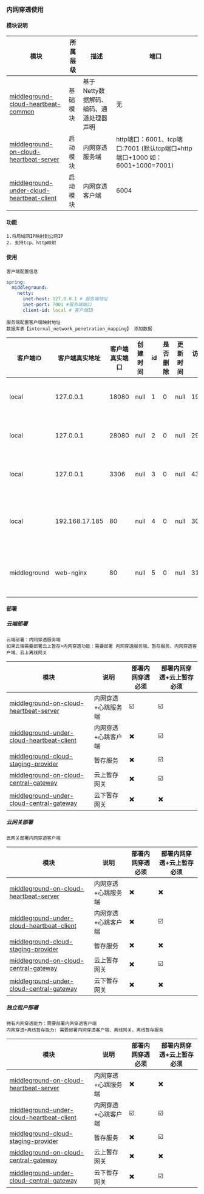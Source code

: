 ### 内网穿透使用

#### 模块说明

| 模块                                                                                     | 所属层级 | 描述                     | 端口                                                             |
|----------------------------------------------------------------------------------------|------|------------------------|----------------------------------------------------------------|
| [middleground-cloud-heartbeat-common](middleground-cloud-heartbeat-common)             | 基础模块 | 基于Netty数据解码、编码、通道处理器声明 | 无                                                              |
| [middleground-on-cloud-heartbeat-server](middleground-on-cloud-heartbeat-server)       | 启动模块 | 内网穿透服务端                | http端口：6001、tcp端口:7001  (默认tcp端口=http端口+1000 如：6001+1000=7001) |
| [middleground-under-cloud-heartbeat-client](middleground-under-cloud-heartbeat-client) | 启动模块 | 内网穿透客户端                | 6004                                                           |

#### 功能

    1.将局域网IP映射到公网IP
    2. 支持tcp、http映射

#### 使用

```text
客户端配置信息
```

```yaml
spring:
  middleground:
    netty:
      inet-host: 127.0.0.1 # 服务端地址
      inet-port: 7001 #服务端端口
      client-id: local # 客户端ID
```

```text
服务端配置客户端映射地址
数据库表【internal_network_penetration_mapping】 添加数据
```

| 客户端ID        | 客户端真实地址        | 客户端真实端口 | 创建时间 | id | 是否删除 | 更新时间 | 访客端口  | 描述                                                         |
|--------------|----------------|---------|------|----|------|------|-------|------------------------------------------------------------|
| local        | 127.0.0.1      | 18080   | null | 1  | 0    | null | 19080 | 访客通过 --> 19080 --> 访问 --> 客户端 local本地的 18080               |
| local        | 127.0.0.1      | 28080   | null | 2  | 0    | null | 29080 | 访客通过 -->  29080 --> 访问 --> 客户端 local本地的 28080              |
| local        | 127.0.0.1      | 3306    | null | 3  | 0    | null | 4306  | 访客通过 -->  4306 --> 访问 --> 客户端 local本地的 3306                |
| local        | 192.168.17.185 | 80      | null | 4  | 0    | null | 30080 | 访客通过 -->  30080 --> 访问 --> 客户端 local局域网内192.168.17.185的 80 |
| middleground | web-nginx      | 80      | null | 5  | 0    | null | 31570 | 访客通过 -->  31570 --> 访问 --> 客户端 local局域网内web-nginx的 80      |



#### 部署

##### 云端部署

```text
云端部署：内网穿透服务端
如果云端需要部署云上暂存+内网穿透功能：需要部署 内网穿透服务端、暂存服务、内网穿透客户端、云上离线网关
```

| 模块                                                                                     | 说明         | 部署内网穿透必须 | 部署内网穿透+云上暂存必须 |
|----------------------------------------------------------------------------------------|------------|----------|---------------|
| [middleground-on-cloud-heartbeat-server](middleground-on-cloud-heartbeat-server)       | 内网穿透+心跳服务端 | ☑️       | ☑️            |
| [middleground-under-cloud-heartbeat-client](middleground-under-cloud-heartbeat-client) | 内网穿透+心跳客户端 | ✖️       | ☑️            |
| [middleground-cloud-staging-provider](middleground-cloud-staging-provider)             | 暂存服务       | ✖️       | ☑️            |
| [middleground-on-cloud-central-gateway](middleground-on-cloud-central-gateway)         | 云上暂存网关     | ✖️       | ☑️            |
| [middleground-under-cloud-central-gateway](middleground-under-cloud-central-gateway)   | 云下暂存网关     | ✖️       | ✖️            |

##### 云网关部署

```text
云网关部署内网穿透客户端
```

| 模块                                                                                     | 说明         | 部署内网穿透必须 | 部署内网穿透+云上暂存必须 |
|----------------------------------------------------------------------------------------|------------|----------|---------------|
| [middleground-on-cloud-heartbeat-server](middleground-on-cloud-heartbeat-server)       | 内网穿透+心跳服务端 | ✖️       | ✖️            |
| [middleground-under-cloud-heartbeat-client](middleground-under-cloud-heartbeat-client) | 内网穿透+心跳客户端 | ✖️       | ☑️            |
| [middleground-cloud-staging-provider](middleground-cloud-staging-provider)             | 暂存服务       | ✖️       | ✖️            |
| [middleground-on-cloud-central-gateway](middleground-on-cloud-central-gateway)         | 云上暂存网关     | ✖️       | ☑️            |
| [middleground-under-cloud-central-gateway](middleground-under-cloud-central-gateway)   | 云下暂存网关     | ✖️       | ✖️            |

##### 独立租户部署

```text
拥有内网穿透能力：需要部署内网穿透客户端
内网穿透+离线暂存能力: 需要部署内网穿透客户端、离线网关、离线暂存服务
```

| 模块                                                                                     | 说明         | 部署内网穿透必须 | 部署内网穿透+云上暂存必须 |
|----------------------------------------------------------------------------------------|------------|----------|---------------|
| [middleground-on-cloud-heartbeat-server](middleground-on-cloud-heartbeat-server)       | 内网穿透+心跳服务端 | ✖️       | ✖️            |
| [middleground-under-cloud-heartbeat-client](middleground-under-cloud-heartbeat-client) | 内网穿透+心跳客户端 | ☑️       | ☑️            |
| [middleground-cloud-staging-provider](middleground-cloud-staging-provider)             | 暂存服务       | ✖️       | ☑️            |
| [middleground-on-cloud-central-gateway](middleground-on-cloud-central-gateway)         | 云上暂存网关     | ✖️       | ✖️            |
| [middleground-under-cloud-central-gateway](middleground-under-cloud-central-gateway)   | 云下暂存网关     | ✖️       | ☑️            |


